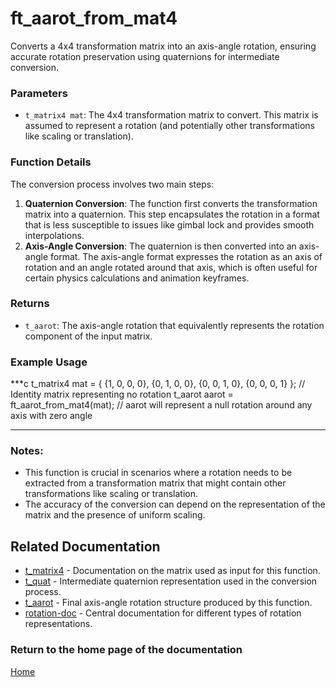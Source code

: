 # ft_aarot_from_mat4
Converts a 4x4 transformation matrix into an axis-angle rotation, ensuring accurate rotation preservation using quaternions for intermediate conversion.

### Parameters
- `t_matrix4 mat`: The 4x4 transformation matrix to convert. This matrix is assumed to represent a rotation (and potentially other transformations like scaling or translation).

### Function Details
The conversion process involves two main steps:
1. **Quaternion Conversion**: The function first converts the transformation matrix into a quaternion. This step encapsulates the rotation in a format that is less susceptible to issues like gimbal lock and provides smooth interpolations.
2. **Axis-Angle Conversion**: The quaternion is then converted into an axis-angle format. The axis-angle format expresses the rotation as an axis of rotation and an angle rotated around that axis, which is often useful for certain physics calculations and animation keyframes.

### Returns
- `t_aarot`: The axis-angle rotation that equivalently represents the rotation component of the input matrix.

### Example Usage
***c
t_matrix4 mat = {
    {1, 0, 0, 0},
    {0, 1, 0, 0},
    {0, 0, 1, 0},
    {0, 0, 0, 1}
}; // Identity matrix representing no rotation
t_aarot aarot = ft_aarot_from_mat4(mat);
// aarot will represent a null rotation around any axis with zero angle
***

### Notes:
- This function is crucial in scenarios where a rotation needs to be extracted from a transformation matrix that might contain other transformations like scaling or translation.
- The accuracy of the conversion can depend on the representation of the matrix and the presence of uniform scaling.

## Related Documentation
- [t_matrix4](../../matrix/matrix4/t_matrix4.md) - Documentation on the matrix used as input for this function.
- [t_quat](../quaternion/t_quat.md) - Intermediate quaternion representation used in the conversion process.
- [t_aarot](./t_aarot.md) - Final axis-angle rotation structure produced by this function.
- [rotation-doc](../rotation-doc.md) - Central documentation for different types of rotation representations.

### Return to the home page of the documentation
[Home](../../home.md)
